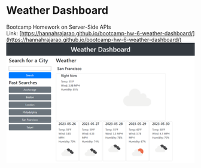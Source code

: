 # Weather Dashboard
Bootcamp Homework on Server-Side APIs  
Link: [https://hannahrajarao.github.io/bootcamp-hw-6-weather-dashboard/](https://hannahrajarao.github.io/bootcamp-hw-6-weather-dashboard/)
![Screenshot of Weather Dashboard](assets/images/weather-dashboard-screenshot.png)